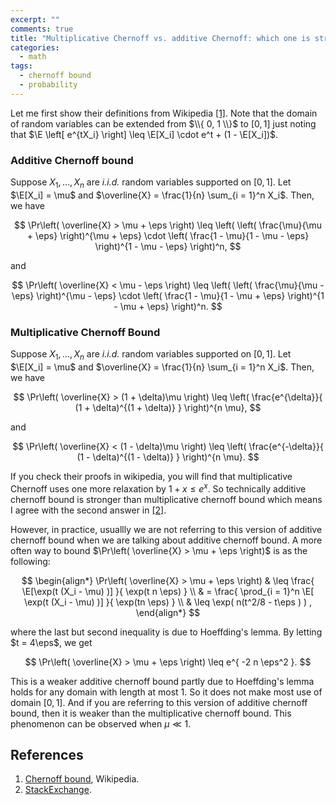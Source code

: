 ```yaml
---
excerpt: ""
comments: true
title: "Multiplicative Chernoff vs. additive Chernoff: which one is stronger?"
categories:
  - math
tags:
  - chernoff bound
  - probability
---
```


Let me first show their definitions from Wikipedia [[1]](#chernoff-bound). Note that the domain of random variables can be extended from $\\{ 0, 1 \\}$ to $[0, 1]$ just noting that $\E \left[ e^{tX_i} \right] \leq \E[X_i] \cdot e^t + (1 - \E[X_i])$.

### Additive Chernoff bound

Suppose $X_1, \dots, X_n$ are *i.i.d.* random variables supported on $[0, 1]$. Let $\E[X_i] = \mu$ and $\overline{X} = \frac{1}{n} \sum_{i = 1}^n X_i$. Then, we have

$$
\Pr\left( \overline{X} > \mu + \eps \right) \leq \left(  \left( \frac{\mu}{\mu + \eps} \right)^{\mu + \eps} \cdot \left( \frac{1 - \mu}{1 - \mu - \eps} \right)^{1 - \mu - \eps} \right)^n,
$$

and 

$$
\Pr\left( \overline{X} < \mu - \eps \right) \leq \left(  \left( \frac{\mu}{\mu - \eps} \right)^{\mu - \eps} \cdot \left( \frac{1 - \mu}{1 - \mu + \eps} \right)^{1 - \mu + \eps} \right)^n.
$$

### Multiplicative Chernoff Bound

Suppose $X_1, \dots, X_n$ are *i.i.d.* random variables supported on $[0, 1]$. Let $\E[X_i] = \mu$ and $\overline{X} = \frac{1}{n} \sum_{i = 1}^n X_i$. Then, we have 

$$
\Pr\left( \overline{X} > (1 + \delta)\mu \right) \leq \left( \frac{e^{\delta}}{ (1 + \delta)^{(1 + \delta)} } \right)^{n \mu},
$$

and 

$$
\Pr\left( \overline{X} < (1 - \delta)\mu \right) \leq \left( \frac{e^{-\delta}}{ (1 - \delta)^{(1 - \delta)} } \right)^{n \mu}.
$$

If you check their proofs in wikipedia, you will find that multiplicative Chernoff uses one more relaxation by $1 + x \leq e^x$. So technically additive chernoff bound is stronger than multiplicative chernoff bound which means I agree with the second answer in [[2]](#stack-exchange).

However, in practice, usuallly we are not referring to this version of additive chernoff bound when we are talking about additive chernoff bound. A more often way to bound $\Pr\left( \overline{X} > \mu + \eps \right)$ is as the following:

$$
\begin{align*}
\Pr\left( \overline{X} > \mu + \eps \right) & \leq \frac{ \E[\exp(t (X_i - \mu) )] }{ \exp(t n \eps) } \\
& = \frac{ \prod_{i = 1}^n \E[ \exp(t (X_i - \mu) )] }{ \exp(tn \eps) } \\
& \leq \exp( n(t^2/8 - t\eps ) ) ,
\end{align*}
$$

where the last but second inequality is due to Hoeffding's lemma. By letting $t = 4\eps$, we get 

$$
\Pr\left( \overline{X} > \mu + \eps \right) \leq e^{ -2 n \eps^2 }.
$$

This is a weaker additive chernoff bound partly due to Hoeffding's lemma holds for any domain with length at most 1. So it does not make most use of domain $[0, 1]$. And if you are referring to this version of additive chernoff bound, then it is weaker than the multiplicative chernoff bound. This phenomenon can be observed when $\mu \ll 1$.

## References

1. <a name="chernoff-bound"></a> [Chernoff bound](https://en.wikipedia.org/wiki/Chernoff_bound#cite_note-1), Wikipedia.
2. <a name="stack-exchange"></a> [StackExchange](https://math.stackexchange.com/questions/283487/is-the-multiplicative-chernoff-bound-stronger-than-additive-one).